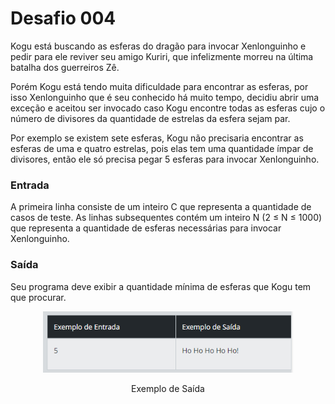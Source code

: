 <h1>Desafio 004</h1>

<p>
Kogu está buscando as esferas do dragão para invocar Xenlonguinho e pedir para ele reviver seu amigo Kuriri, que infelizmente morreu na última batalha dos guerreiros Zê.<br>

Porém Kogu está tendo muita dificuldade para encontrar as esferas, por isso Xenlonguinho que é seu conhecido há muito tempo, decidiu abrir uma exceção e aceitou ser invocado caso Kogu encontre todas as esferas cujo o número de divisores da quantidade de estrelas da esfera sejam par.<br>

Por exemplo se existem sete esferas, Kogu não precisaria encontrar as esferas de uma e quatro estrelas, pois elas tem uma quantidade ímpar de divisores, então ele só precisa pegar 5 esferas para invocar Xenlonguinho.<br>

<h3>Entrada</h3>
A primeira linha consiste de um inteiro C que representa a quantidade de casos de teste. As linhas subsequentes contém um inteiro N (2 ≤ N ≤ 1000) que representa a quantidade de esferas necessárias para invocar Xenlonguinho.

<h3>Saída</h3>
Seu programa deve exibir a quantidade mínima de esferas que Kogu tem que procurar.</p>

<p align="center">
  <a href="#">
    <img src="https://github.com/danhpaiva/desafios-dio-csharp/blob/main/images/desafio001.png" width="400" alt="DIO">
  </a>
</p>
<p align="center">
    Exemplo de Saída
</p>